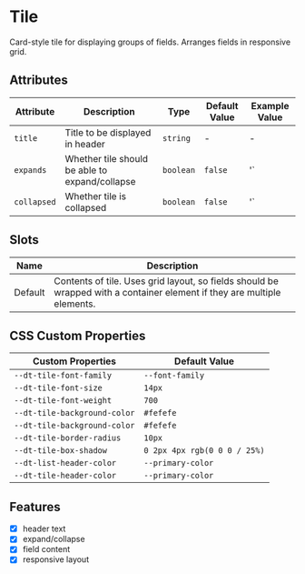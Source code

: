 # Tile
Card-style tile for displaying groups of fields. Arranges fields in responsive grid.

## Attributes
| Attribute | Description | Type | Default Value | Example Value | 
| --------- | ----------- | ---- | ------------- | ------------- |
| `title` | Title to be displayed in header | `string` | - | - |
| `expands` | Whether tile should be able to expand/collapse | `boolean` | `false` | '<dt-tile expands>` |
| `collapsed` | Whether tile is collapsed | `boolean` | `false` | '<dt-tile collapsed>` |

## Slots
| Name | Description |
| ---- | ----------- |
| Default | Contents of tile. Uses grid layout, so fields should be wrapped with a container element if they are multiple elements. |

## CSS Custom Properties
| Custom Properties   | Default Value   |
|---------------------|-----------------|
| `--dt-tile-font-family`   | `--font-family`   |
| `--dt-tile-font-size`   | `14px`  |
| `--dt-tile-font-weight`   | `700`   |
| `--dt-tile-background-color`  | `#fefefe`   |
| `--dt-tile-background-color`  | `#fefefe`   |
| `--dt-tile-border-radius`   | `10px`  |
| `--dt-tile-box-shadow`  | `0 2px 4px rgb(0 0 0 / 25%)`  |
| `--dt-list-header-color` | `--primary-color` |
| `--dt-tile-header-color` | `--primary-color` |

## Features
- [x] header text
- [x] expand/collapse
- [x] field content
- [x] responsive layout
